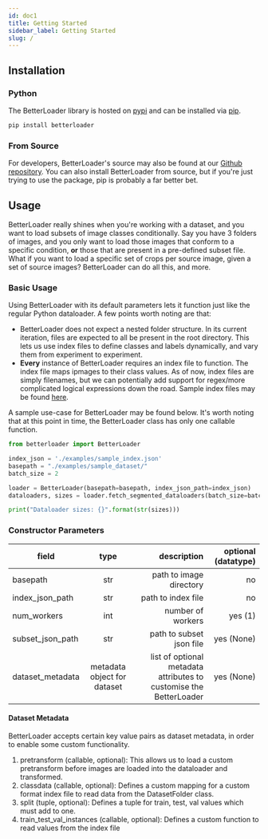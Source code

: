 ```yaml
---
id: doc1
title: Getting Started
sidebar_label: Getting Started
slug: /
---
```


## Installation

### Python
The BetterLoader library is hosted on [pypi](https://pypi.org/) and can be installed via [pip](https://pip.pypa.io/en/stable/).
```bash
pip install betterloader
```

### From Source
For developers, BetterLoader's source may also be found at our [Github repository](https://github.com/BinItAI/BetterLoader). You can also install BetterLoader from source, but if you're just trying to use the package, pip is probably a far better bet.

## Usage
BetterLoader really shines when you're working with a dataset, and you want to load subsets of image classes conditionally. Say you have 3 folders of images, and you only want to load those images that conform to a specific condition, <b>or</b> those that are present in a pre-defined subset file. What if you want to load a specific set of crops per source image, given a set of source images? BetterLoader can do all this, and more.

### Basic Usage
Using BetterLoader with its default parameters lets it function just like the regular Python dataloader. A few points worth noting are that:
- BetterLoader does not expect a nested folder structure. In its current iteration, files are expected to all be present in the root directory. This lets us use index files to define classes and labels dynamically, and vary them from experiment to experiment.
- <b>Every</b> instance of BetterLoader requires an index file to function. The index file maps ipmages to their class values. As of now, index files are simply filenames, but we can potentially add support for regex/more complicated logical expressions down the road. Sample index files may be found <a href="/docs/files">here</a>.

A sample use-case for BetterLoader may be found below. It's worth noting that at this point in time, the BetterLoader class has only one callable function.
```python
from betterloader import BetterLoader

index_json = './examples/sample_index.json'
basepath = "./examples/sample_dataset/"
batch_size = 2

loader = BetterLoader(basepath=basepath, index_json_path=index_json)
dataloaders, sizes = loader.fetch_segmented_dataloaders(batch_size=batch_size, transform=None)

print("Dataloader sizes: {}".format(str(sizes)))
```

### Constructor Parameters
| field        |      type      |   description | optional (datatype) |
| ------------- | :-----------: | -----: | -----------: |
| basepath      | str | path to image directory | no |
| index_json_path      | str | path to index file | no |
| num_workers      | int | number of workers | yes (1) |
| subset_json_path      | str | path to subset json file | yes (None) |
| dataset_metadata      |   metadata object for dataset    |   list of optional metadata attributes to customise the BetterLoader | yes (None) |

#### Dataset Metadata
BetterLoader accepts certain key value pairs as dataset metadata, in order to enable some custom functionality.
1. pretransform (callable, optional): This allows us to load a custom pretransform before images are loaded into the dataloader and transformed.
2. classdata (callable, optional): Defines a custom mapping for a custom format index file to read data from the DatasetFolder class.
3. split (tuple, optional): Defines a tuple for train, test, val values which must add to one.
4. train_test_val_instances (callable, optional): Defines a custom function to read values from the index file
